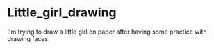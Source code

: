 # Little_girl_drawing
I'm trying to draw a little girl on paper after having some practice with drawing faces.
